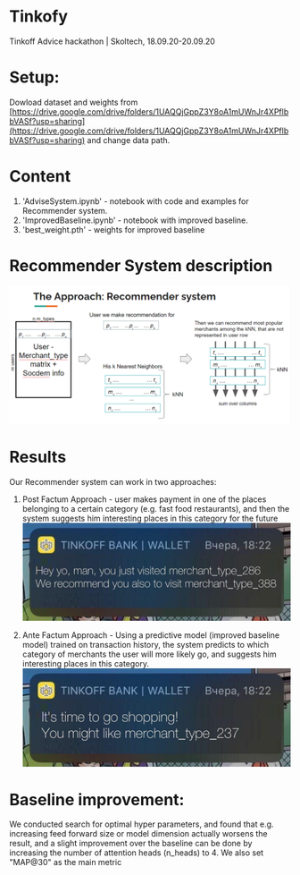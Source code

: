 # Tinkofy
Tinkoff Advice hackathon | Skoltech, 18.09.20-20.09.20


# Setup:
Dowload dataset and weights from [https://drive.google.com/drive/folders/1UAQQjGppZ3Y8oA1mUWnJr4XPflbbVASf?usp=sharing](https://drive.google.com/drive/folders/1UAQQjGppZ3Y8oA1mUWnJr4XPflbbVASf?usp=sharing) and change data path.

# Content

1. 'AdviseSystem.ipynb' - notebook with code and examples for Recommender system.
2. 'ImprovedBaseline.ipynb' - notebook with improved baseline.
3. 'best_weight.pth' - weights for improved baseline


# Recommender System description

![alt text](https://github.com/kstepanov7/Tinkofy/blob/master/images/matrix_scheme.PNG?raw=true)


# Results

Our Recommender system can work in two approaches:

1. Post Factum Approach - user makes payment in one of the places belonging to a certain category (e.g. fast food restaurants), and then the system suggests him interesting places in this category for the future
![alt text](https://github.com/kstepanov7/Tinkofy/blob/master/images/PFA.jpg?raw=false)

2. Ante Factum Approach - Using a predictive model (improved baseline model) trained on transaction history, the system predicts to which category of merchants the user will more likely go, and suggests him interesting places in this category. 
![alt text](https://github.com/kstepanov7/Tinkofy/blob/master/images/AFA.jpg?raw=false)

# Baseline improvement:
We conducted search for optimal hyper parameters, and found that e.g. increasing feed forward size or model dimension actually worsens the result, and a slight improvement over the baseline can be done by increasing the number of attention heads (n_heads) to 4. We also set "MAP@30" as the main metric
